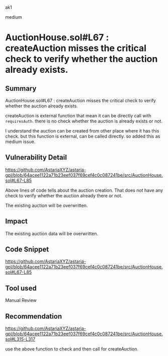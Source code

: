 ak1

medium

# AuctionHouse.sol#L67 : createAuction misses the critical check to verify whether the auction already exists.

## Summary

AuctionHouse.sol#L67 : createAuction misses the critical check to verify whether the auction already exists.

createAuction is external function that mean it can be directly call with `requiresAuth`. there is no check whether the auction is already exists or not.

I understand the auction can be created from other place where it has this check. but this function is external, can be called directly. so added this as medium issue.

## Vulnerability Detail

https://github.com/AstariaXYZ/astaria-gpl/blob/64acee1122a71b23eef037f69cef4c0c087241be/src/AuctionHouse.sol#L67-L85

Above lines of code tells about the auction creation. That does not have any check to verify whether the auction already there or not.

The existing auction will be overwritten.

## Impact

The existing auction data will be overwritten.

## Code Snippet

https://github.com/AstariaXYZ/astaria-gpl/blob/64acee1122a71b23eef037f69cef4c0c087241be/src/AuctionHouse.sol#L67-L85

## Tool used

Manual Review

## Recommendation
https://github.com/AstariaXYZ/astaria-gpl/blob/64acee1122a71b23eef037f69cef4c0c087241be/src/AuctionHouse.sol#L315-L317

use the above function to check and then call for createAuction.

